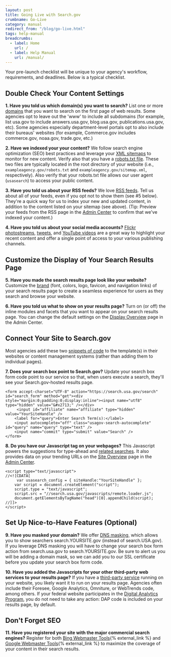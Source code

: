 ```yaml
---
layout: post
title: Going Live with Search.gov
crumbname: Go-Live
category: manual
redirect_from: "/blog/go-live.html"
tags: help-manual
breadcrumbs:
  - label: Home
    url: /
  - label: Help Manual
    url: /manual/
---
```

Your pre-launch checklist will be unique to your agency's workflow, requirements, and deadlines. Below is a typical checklist.

## Double Check Your Content Settings

<i class="icon-check"></i> **1. Have you told us which domain(s) you want to search?** List one or more [domains](/manual/domains.html) that you want to search on the first page of web results. Some agencies opt to leave out the 'www' to include all subdomains (for example, list usa.gov to include answers.usa.gov, blog.usa.gov, publications.usa.gov, etc). Some agencies especially department-level portals opt to also include their bureaus' websites (for example, Commerce.gov includes commerce.gov, noaa.gov, trade.gov, etc.)

<i class="icon-check"></i> **2. Have we indexed your your content?** We follow search engine optimization (SEO) best practices and leverage your [XML sitemaps](/blog/sitemaps.html) to monitor for new content. Verify also that you have a [robots.txt file](/blog/robotstxt.html). These two files are typically located in the root directory of your website (i.e., `exampleagency.gov/robots.txt` and `exampleagency.gov/sitemap.xml`, respectively). Also verify that your robots.txt file allows our user agent (`usasearch`) to access your public content.

<i class="icon-check"></i> **3. Have you told us about your RSS feeds?** We love [RSS feeds](/manual/rss.html). Tell us about all of your feeds, even if you opt not to show them (see #5 below). They're a quick way for us to index your new and updated content, in addition to the content listed on your sitemap (see above). (Tip: Preview your feeds from the RSS page in the [Admin Center](https://search.usa.gov/sites/) to confirm that we've indexed your content.)

<i class="icon-check"></i> **4. Have you told us about your social media accounts?** [Flickr photostreams](/manual/flickr.html), [tweets](/manual/twitter.html), and [YouTube videos](/manual/youtube.html) are a great way to highlight your recent content and offer a single point of access to your various publishing channels. 

## Customize the Display of Your Search Results Page

<i class="icon-check"></i> **5. Have you made the search results page look like your website?** Customize the [brand](/manual/brand.html) (font, colors, logo, favicon, and navigation links) of your search results page to create a seamless experience for users as they search and browse your website.

<i class="icon-check"></i> **6. Have you told us what to show on your results page?** Turn on (or off) the inline modules and facets that you want to appear on your search results page. You can change the default settings on the [Display Overview](/manual/display-overview.html) page in the Admin Center.

## Connect Your Site to Search.gov

Most agencies add these two [snippets of code](/manual/code.html) to the template(s) in their websites or content management systems (rather than adding them to individual pages).

<i class="icon-check"></i> **7. Does your search box point to Search.gov?** Update your search box form code point to our service so that, when users execute a search, they'll see your Search.gov-hosted results page.

	<form accept-charset="UTF-8" action="https://search.usa.gov/search" id="search_form" method="get"><div style="margin:0;padding:0;display:inline"><input name="utf8" type="hidden" value="&#x2713;" /></div>
		 <input id="affiliate" name="affiliate" type="hidden" value="YourSiteHandle" />
	 	<label for="query">Enter Search Term(s):</label>
	 	<input autocomplete="off" class="usagov-search-autocomplete" id="query" name="query" type="text" />
	 	<input name="commit" type="submit" value="Search" />
	</form>

<i class="icon-check"></i> **8. Do you have our Javascript tag on your webpages?** This Javascript powers the suggestions for type-ahead and [related searches](/manual/display-overview.html). It also provides data on your trending URLs on the [Site Overview](/manual/site-overview.html) page in the [Admin Center](https://search.usa.gov/sites/).

	<script type="text/javascript">
	//<![CDATA[
		 var usasearch_config = { siteHandle:"YourSiteHandle" };
	 	var script = document.createElement("script");
	 	script.type = "text/javascript";
	 	script.src = "//search.usa.gov/javascripts/remote.loader.js";
	 	document.getElementsByTagName("head")[0].appendChild(script);
	//]]>
	</script>

## Set Up Nice-to-Have Features (Optional)

<i class="icon-check"></i> **9. Have you masked your domain?** We offer [DNS masking](/manual/cname.html), which allows you to show searchers search.YOURSITE.gov (instead of search.USA.gov). If you leverage DNS masking you will have to change your search box form action from search.usa.gov to search.YOURSITE.gov. Be sure to alert us you will be adding a domain mask, so we can add you to our SSL certificate before you update your search box form code.

<i class="icon-check"></i> **10. Have you added the Javascripts for your other third-party web services to your results page?** If you have a [third-party service](/manual/third-party.html) running on your website, you likely want it to run on your results page. Agencies often include their Foresee, Google Analytics, Omniture, or WebTrends code, among others. If your federal website participates in the [Digital Analytics Program](https://www.digitalgov.gov/services/dap/), you do not need to take any action: DAP code is included on your results page, by default.

## Don't Forget SEO

<i class="icon-check"></i> **11. Have you registered your site with the major commercial search engines?** Register for both [Bing Webmaster Tools](http://www.bing.com/toolbox/webmaster){% external_link %} and [Google Webmaster Tools](https://www.google.com/webmasters/tools/home?hl=en){% external_link %} to maximize the coverage of your content in their search results.
